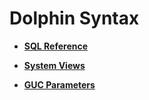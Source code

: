 # Dolphin Syntax<a name="EN-US_TOPIC_0000001201277572"></a>

-   **[SQL Reference](dolphin-sql-reference.md)** 

-   **[System Views](dolphin-system-views.md)** 

-   **[GUC Parameters](dolphin-guc-parameters.md)** 
